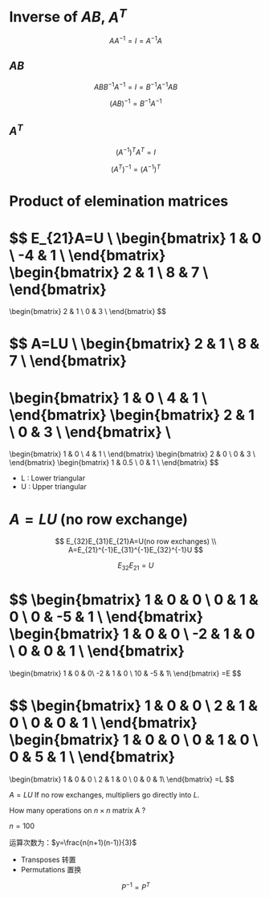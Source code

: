 
# Inverse of $AB$, $A^T$

$$
AA^{-1}=I=A^{-1}A
$$

## $AB$
$$
ABB^{-1}A^{-1}=I=B^{-1}A^{-1}AB
$$

$$
(AB)^{-1}=B^{-1}A^{-1}
$$

## $A^T$

$$
(A^{-1})^T A^T = I
$$

$$
(A^T)^{-1}=(A^{-1})^T
$$

# Product of elemination matrices

$$
E_{21}A=U
\\
\begin{bmatrix}
1 & 0 \\
-4 & 1 \\
\end{bmatrix}
\begin{bmatrix}
2 & 1 \\
8 & 7 \\
\end{bmatrix}
=
\begin{bmatrix}
2 & 1 \\
0 & 3 \\
\end{bmatrix}
$$


$$
A=LU
\\
\begin{bmatrix}
2 & 1 \\
8 & 7 \\
\end{bmatrix}
=
\begin{bmatrix}
1 & 0 \\
4 & 1 \\
\end{bmatrix}
\begin{bmatrix}
2 & 1 \\
0 & 3 \\
\end{bmatrix}
\\
=
\begin{bmatrix}
1 & 0 \\
4 & 1 \\
\end{bmatrix}
\begin{bmatrix}
2 & 0 \\
0 & 3 \\
\end{bmatrix}
\begin{bmatrix}
1 & 0.5 \\
0 & 1 \\
\end{bmatrix}
$$

- L : Lower triangular
- U : Upper triangular

# $A = LU$ (no row exchange)

$$
E_{32}E_{31}E_{21}A=U(no row exchanges)
\\
A=E_{21}^{-1}E_{31}^{-1}E_{32}^{-1}U
$$


$$E_{32}E_{21}=U$$

$$
\begin{bmatrix}
1 & 0 & 0 \\
0 & 1 & 0 \\
0 & -5 & 1 \\
\end{bmatrix}
\begin{bmatrix}
1 & 0 & 0 \\
-2 & 1 & 0 \\
0 & 0 & 1 \\
\end{bmatrix}
=
\begin{bmatrix}
1 & 0 & 0\\
-2 & 1 & 0 \\
10 & -5 & 1\\
\end{bmatrix}
=E
$$




$$
\begin{bmatrix}
1 & 0 & 0 \\
2 & 1 & 0 \\
0 & 0 & 1 \\
\end{bmatrix}
\begin{bmatrix}
1 & 0 & 0 \\
0 & 1 & 0 \\
0 & 5 & 1 \\
\end{bmatrix}
=
\begin{bmatrix}
1 & 0 & 0 \\
2 & 1 & 0 \\
0 & 0 & 1\\
\end{bmatrix}
=L
$$


$A=LU$
If no row exchanges, multipliers go directly into $L$.

How many operations on $n \times n$ matrix A ?

$n = 100$

运算次数为：$y=\frac{n(n+1)(n-1)}{3}$

- Transposes 转置
- Permutations 置换

$$
P^{-1}=P^{T}
$$